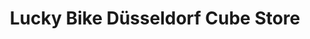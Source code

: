 ---
title: "Lucky Bike Düsseldorf Cube Store"
url: /duesseldorf/lucky-bike-duesseldorf-cube-store/
shop: Fahrrad
---